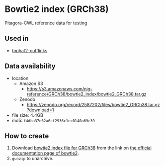 # Bowtie2 index (GRCh38)

Pitagora-CWL reference data for testing

## Used in

- [tophat2-cufflinks](/workflows/tophat2-cufflinks)

## Data availability

- location
  - Amazon S3
    - https://s3.amazonaws.com/nig-reference/GRCh38/bowtie2_index/bowtie2_GRCh38.tar.gz
  - Zenodo
    - https://zenodo.org/record/2587202/files/bowtie2_GRCh38.tar.gz?download=1
- file size: 4.4GB
- md5: `f4dba37e62a6cf2936c1cc0140a69c39`

## How to create

1. Download [bowtie2 index file for GRCh38](ftp://ftp.ncbi.nlm.nih.gov/genomes/archive/old_genbank/Eukaryotes/vertebrates_mammals/Homo_sapiens/GRCh38/seqs_for_alignment_pipelines/GCA_000001405.15_GRCh38_no_alt_analysis_set.fna.bowtie_index.tar.gz) from the link on [the official documentation page of bowtie2](http://bowtie-bio.sourceforge.net/bowtie2/manual.shtml).
2. `gunzip` to unarchive.

